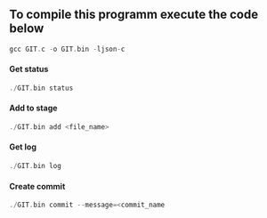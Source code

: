 ## To compile this programm execute the code below
```c
gcc GIT.c -o GIT.bin -ljson-c
```

#### Get status
```c
./GIT.bin status
```

#### Add to stage
```c
./GIT.bin add <file_name>
```

#### Get log
```c
./GIT.bin log
```

#### Create commit
```c
./GIT.bin commit --message=<commit_name
```